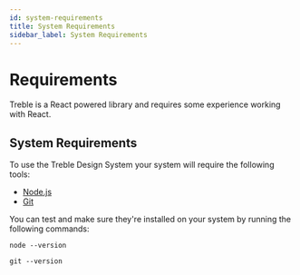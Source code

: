 ```yaml
---
id: system-requirements
title: System Requirements
sidebar_label: System Requirements
---
```


# Requirements

Treble is a React powered library and requires some experience working with React.

## System Requirements

To use the Treble Design System your system will require the following tools:

- [Node.js](https://nodejs.org/en/download/)
- [Git](https://git-scm.com/book/en/v2/Getting-Started-Installing-Git)

You can test and make sure they're installed on your system by running the following commands:

`node --version`

`git --version`
